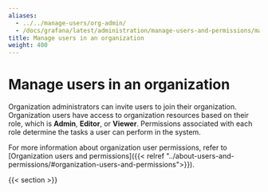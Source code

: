 ```yaml
---
aliases:
  - ../../manage-users/org-admin/
  - /docs/grafana/latest/administration/manage-users-and-permissions/manage-org-users/
title: Manage users in an organization
weight: 400
---
```


# Manage users in an organization

Organization administrators can invite users to join their organization. Organization users have access to organization resources based on their role, which is **Admin**, **Editor**, or **Viewer**. Permissions associated with each role determine the tasks a user can perform in the system.

For more information about organization user permissions, refer to [Organization users and permissions]({{< relref "../about-users-and-permissions/#organization-users-and-permissions">}}).

{{< section >}}
